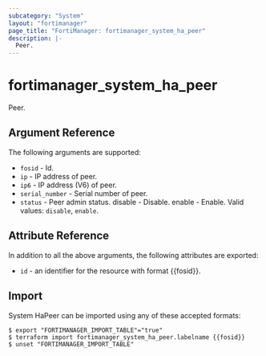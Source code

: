 ```yaml
---
subcategory: "System"
layout: "fortimanager"
page_title: "FortiManager: fortimanager_system_ha_peer"
description: |-
  Peer.
---
```


# fortimanager_system_ha_peer
Peer.

## Argument Reference


The following arguments are supported:


* `fosid` - Id.
* `ip` - IP address of peer.
* `ip6` - IP address (V6) of peer.
* `serial_number` - Serial number of peer.
* `status` - Peer admin status. disable - Disable. enable - Enable. Valid values: `disable`, `enable`.



## Attribute Reference

In addition to all the above arguments, the following attributes are exported:
* `id` - an identifier for the resource with format {{fosid}}.

## Import

System HaPeer can be imported using any of these accepted formats:
```
$ export "FORTIMANAGER_IMPORT_TABLE"="true"
$ terraform import fortimanager_system_ha_peer.labelname {{fosid}}
$ unset "FORTIMANAGER_IMPORT_TABLE"
```

